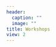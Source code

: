 ```yaml
---
header:
  caption: ""
  image: ""
title: Workshops
view: 2
---
```


<!--- <div class="article-style" style="width:2000px"> <p>
<img src="June2021.png" width=30% style = "margin-left: 0px; margin-right: 10px; float:left;" >
<img src="July2021.png" width=30% style = "margin-left: 0px; margin-right: 10px; float:left;" ></p>
</div> ---> 


<!--- <img src="June2021.png" width=450 style = "margin-left: 0px; margin-right: 10px; float:left;" > ---> 

<!--- <img src="July2021.png" width=450 style = "margin-left: 0px; margin-right: 10px;" > ---> 

